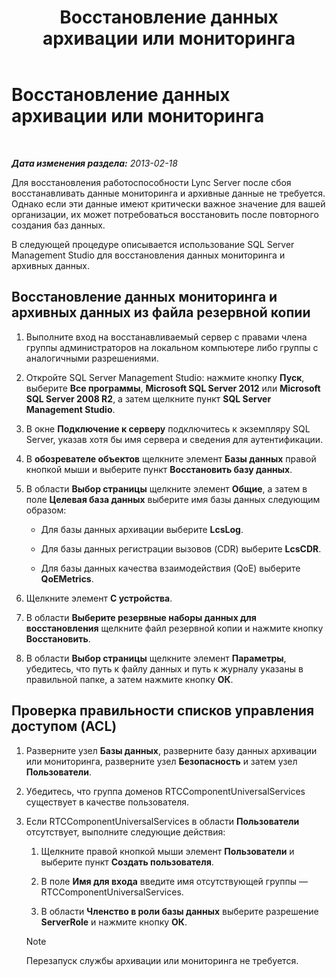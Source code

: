 ﻿---
title: Восстановление данных архивации или мониторинга
TOCTitle: Восстановление данных архивации или мониторинга
ms:assetid: 60118526-13bb-4b03-803e-6ffae219d436
ms:mtpsurl: https://technet.microsoft.com/ru-ru/library/Hh202175(v=OCS.15)
ms:contentKeyID: 52058242
ms.date: 05/19/2016
mtps_version: v=OCS.15
ms.translationtype: HT
---

# Восстановление данных архивации или мониторинга

 

_**Дата изменения раздела:** 2013-02-18_

Для восстановления работоспособности Lync Server после сбоя восстанавливать данные мониторинга и архивные данные не требуется. Однако если эти данные имеют критически важное значение для вашей организации, их может потребоваться восстановить после повторного создания баз данных.

В следующей процедуре описывается использование SQL Server Management Studio для восстановления данных мониторинга и архивных данных.

## Восстановление данных мониторинга и архивных данных из файла резервной копии

1.  Выполните вход на восстанавливаемый сервер с правами члена группы администраторов на локальном компьютере либо группы с аналогичными разрешениями.

2.  Откройте SQL Server Management Studio: нажмите кнопку **Пуск**, выберите **Все программы**, **Microsoft SQL Server 2012** или **Microsoft SQL Server 2008 R2**, а затем щелкните пункт **SQL Server Management Studio**.

3.  В окне **Подключение к серверу** подключитесь к экземпляру SQL Server, указав хотя бы имя сервера и сведения для аутентификации.

4.  В **обозревателе объектов** щелкните элемент **Базы данных** правой кнопкой мыши и выберите пункт **Восстановить базу данных**.

5.  В области **Выбор страницы** щелкните элемент **Общие**, а затем в поле **Целевая база данных** выберите имя базы данных следующим образом:
    
      - Для базы данных архивации выберите **LcsLog**.
    
      - Для базы данных регистрации вызовов (CDR) выберите **LcsCDR**.
    
      - Для базы данных качества взаимодействия (QoE) выберите **QoEMetrics**.

6.  Щелкните элемент **С устройства**.

7.  В области **Выберите резервные наборы данных для восстановления** щелкните файл резервной копии и нажмите кнопку **Восстановить**.

8.  В области **Выбор страницы** щелкните элемент **Параметры**, убедитесь, что путь к файлу данных и путь к журналу указаны в правильной папке, а затем нажмите кнопку **ОК**.

## Проверка правильности списков управления доступом (ACL)

1.  Разверните узел **Базы данных**, разверните базу данных архивации или мониторинга, разверните узел **Безопасность** и затем узел **Пользователи**.

2.  Убедитесь, что группа доменов RTCComponentUniversalServices существует в качестве пользователя.

3.  Если RTCComponentUniversalServices в области **Пользователи** отсутствует, выполните следующие действия:
    
    1.  Щелкните правой кнопкой мыши элемент **Пользователи** и выберите пункт **Создать пользователя**.
    
    2.  В поле **Имя для входа** введите имя отсутствующей группы — RTCComponentUniversalServices.
    
    3.  В области **Членство в роли базы данных** выберите разрешение **ServerRole** и нажмите кнопку **ОК**.
    
    > [!note]  
    > Перезапуск службы архивации или мониторинга не требуется.
